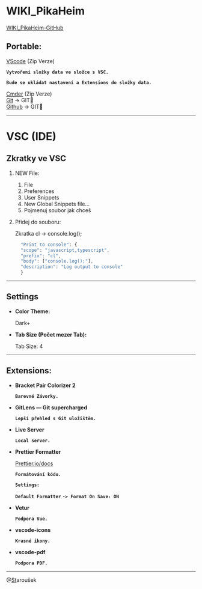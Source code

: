 # **WIKI_PikaHeim**

[WIKI_PikaHeim-GitHub](https://github.com/Starousek/WIKI-PikaHeim)

## **Portable:**

[VScode](https://code.visualstudio.com/) (Zip Verze)

**`Vytvoření složky data ve složce s VSC.`**

**`Bude se ukládat nastavení a Extensions do složky data.`**

[Cmder](https://cmder.net/) (Zip Verze)  
[Git](https://git-scm.com/) -> GIT🐬  
[Github](https://github.com/) -> GIT🐬

---

# **VSC (IDE)**

## **Zkratky ve VSC**

1. NEW File:
   1. File
   2. Preferences
   3. User Snippets
   4. New Global Snippets file...
   5. Pojmenuj soubor jak chceš
2. Přidej do souboru:

   Zkratka cl -> console.log();

   ```js
     "Print to console": {
     "scope": "javascript,typescript",
     "prefix": "cl",
     "body": ["console.log();"],
     "description": "Log output to console"
     }
   ```

---

## **Settings**

- **Color Theme:**

  Dark+

- **Tab Size (Počet mezer Tab):**

  Tab Size: 4

---

## **Extensions:**

- **Bracket Pair Colorizer 2**

  **`Barevné Závorky.`**

- **GitLens — Git supercharged**

  **`Lepší přehled s Git uložištěm.`**

- **Live Server**

  **`Local server.`**

- **Prettier Formatter**

  [Prettier.io/docs](https://prettier.io/docs/en/configuration.html)

  **`Formátování kódu.`**

  **`Settings:`**

  **`Default Formatter`** **`-> Format On Save: ON`**

- **Vetur**

  **`Podpora Vue.`**

- **vscode-icons**

  **`Krasné ikony.`**

- **vscode-pdf**

  **`Podpora PDF.`**

---

@[St](./001_Logo%F0%9F%90%8D/ST_256x256.png)aroušek
